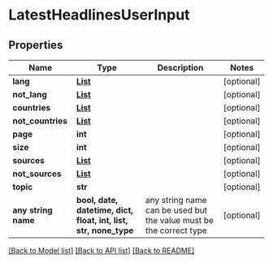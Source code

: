 # LatestHeadlinesUserInput


## Properties
Name | Type | Description | Notes
------------ | ------------- | ------------- | -------------
**lang** | [**List**](List.md) |  | [optional] 
**not_lang** | [**List**](List.md) |  | [optional] 
**countries** | [**List**](List.md) |  | [optional] 
**not_countries** | [**List**](List.md) |  | [optional] 
**page** | **int** |  | [optional] 
**size** | **int** |  | [optional] 
**sources** | [**List**](List.md) |  | [optional] 
**not_sources** | [**List**](List.md) |  | [optional] 
**topic** | **str** |  | [optional] 
**any string name** | **bool, date, datetime, dict, float, int, list, str, none_type** | any string name can be used but the value must be the correct type | [optional]

[[Back to Model list]](../README.md#documentation-for-models) [[Back to API list]](../README.md#documentation-for-api-endpoints) [[Back to README]](../README.md)


